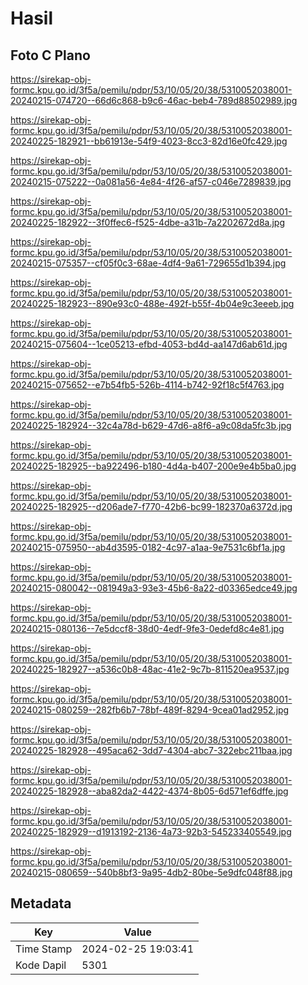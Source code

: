 # Hasil

## Foto C Plano

https://sirekap-obj-formc.kpu.go.id/3f5a/pemilu/pdpr/53/10/05/20/38/5310052038001-20240215-074720--66d6c868-b9c6-46ac-beb4-789d88502989.jpg

https://sirekap-obj-formc.kpu.go.id/3f5a/pemilu/pdpr/53/10/05/20/38/5310052038001-20240225-182921--bb61913e-54f9-4023-8cc3-82d16e0fc429.jpg

https://sirekap-obj-formc.kpu.go.id/3f5a/pemilu/pdpr/53/10/05/20/38/5310052038001-20240215-075222--0a081a56-4e84-4f26-af57-c046e7289839.jpg

https://sirekap-obj-formc.kpu.go.id/3f5a/pemilu/pdpr/53/10/05/20/38/5310052038001-20240225-182922--3f0ffec6-f525-4dbe-a31b-7a2202672d8a.jpg

https://sirekap-obj-formc.kpu.go.id/3f5a/pemilu/pdpr/53/10/05/20/38/5310052038001-20240215-075357--cf05f0c3-68ae-4df4-9a61-729655d1b394.jpg

https://sirekap-obj-formc.kpu.go.id/3f5a/pemilu/pdpr/53/10/05/20/38/5310052038001-20240225-182923--890e93c0-488e-492f-b55f-4b04e9c3eeeb.jpg

https://sirekap-obj-formc.kpu.go.id/3f5a/pemilu/pdpr/53/10/05/20/38/5310052038001-20240215-075604--1ce05213-efbd-4053-bd4d-aa147d6ab61d.jpg

https://sirekap-obj-formc.kpu.go.id/3f5a/pemilu/pdpr/53/10/05/20/38/5310052038001-20240215-075652--e7b54fb5-526b-4114-b742-92f18c5f4763.jpg

https://sirekap-obj-formc.kpu.go.id/3f5a/pemilu/pdpr/53/10/05/20/38/5310052038001-20240225-182924--32c4a78d-b629-47d6-a8f6-a9c08da5fc3b.jpg

https://sirekap-obj-formc.kpu.go.id/3f5a/pemilu/pdpr/53/10/05/20/38/5310052038001-20240225-182925--ba922496-b180-4d4a-b407-200e9e4b5ba0.jpg

https://sirekap-obj-formc.kpu.go.id/3f5a/pemilu/pdpr/53/10/05/20/38/5310052038001-20240225-182925--d206ade7-f770-42b6-bc99-182370a6372d.jpg

https://sirekap-obj-formc.kpu.go.id/3f5a/pemilu/pdpr/53/10/05/20/38/5310052038001-20240215-075950--ab4d3595-0182-4c97-a1aa-9e7531c6bf1a.jpg

https://sirekap-obj-formc.kpu.go.id/3f5a/pemilu/pdpr/53/10/05/20/38/5310052038001-20240215-080042--081949a3-93e3-45b6-8a22-d03365edce49.jpg

https://sirekap-obj-formc.kpu.go.id/3f5a/pemilu/pdpr/53/10/05/20/38/5310052038001-20240215-080136--7e5dccf8-38d0-4edf-9fe3-0edefd8c4e81.jpg

https://sirekap-obj-formc.kpu.go.id/3f5a/pemilu/pdpr/53/10/05/20/38/5310052038001-20240225-182927--a536c0b8-48ac-41e2-9c7b-811520ea9537.jpg

https://sirekap-obj-formc.kpu.go.id/3f5a/pemilu/pdpr/53/10/05/20/38/5310052038001-20240215-080259--282fb6b7-78bf-489f-8294-9cea01ad2952.jpg

https://sirekap-obj-formc.kpu.go.id/3f5a/pemilu/pdpr/53/10/05/20/38/5310052038001-20240225-182928--495aca62-3dd7-4304-abc7-322ebc211baa.jpg

https://sirekap-obj-formc.kpu.go.id/3f5a/pemilu/pdpr/53/10/05/20/38/5310052038001-20240225-182928--aba82da2-4422-4374-8b05-6d571ef6dffe.jpg

https://sirekap-obj-formc.kpu.go.id/3f5a/pemilu/pdpr/53/10/05/20/38/5310052038001-20240225-182929--d1913192-2136-4a73-92b3-545233405549.jpg

https://sirekap-obj-formc.kpu.go.id/3f5a/pemilu/pdpr/53/10/05/20/38/5310052038001-20240215-080659--540b8bf3-9a95-4db2-80be-5e9dfc048f88.jpg


## Metadata

| Key        | Value               |
| ---------- | ------------------- |
| Time Stamp | 2024-02-25 19:03:41 |
| Kode Dapil | 5301                |



